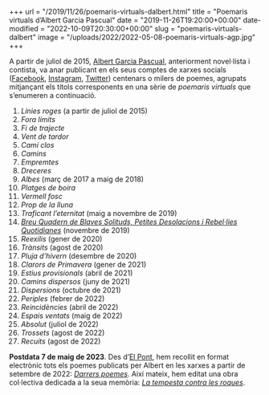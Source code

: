 +++
url = "/2019/11/26/poemaris-virtuals-dalbert.html"
title = "Poemaris virtuals d’Albert Garcia Pascual"
date = "2019-11-26T19:20:00+00:00"
date-modified = "2022-10-09T20:30:00+00:00"
slug = "poemaris-virtuals-dalbert"
image = "/uploads/2022/2022-05-08-poemaris-virtuals-agp.jpg"
+++

A partir de juliol de 2015, [Albert Garcia Pascual](https://www.elpontdeleslletres.cat/2011/03/02/albert-garcia-i-pascual/), anteriorment novel·lista i contista, va anar publicant en els seus comptes de xarxes socials ([Facebook](https://www.facebook.com/albert.garciapascual), [Instagram](https://www.instagram.com/albertgarciapascual/), [Twitter](https://twitter.com/tombatossalator)) centenars o milers de poemes, agrupats mitjançant els títols corresponents en una sèrie de *poemaris virtuals* que s’enumeren a continuació.

1. *Línies roges* (a partir de juliol de 2015)
2. *Fora límits*
3. *Fi de trajecte*
4. *Vent de tardor*
5. *Camí clos*
6. *Camins*
7. *Empremtes*
8. *Dreceres*
9. *Albes* (març de 2017 a maig de 2018)
10. *Platges de boira*
11. *Vermell fosc*
12. *Prop de la lluna*
13. *Traficant l’eternitat* (maig a novembre de 2019)
14. [*Breu Quadern de Blaves Solituds, Petites Desolacions i Rebel·lies Quotidianes*](https://www.elpontdeleslletres.cat/2021/11/05/breu-quadern-albert-garcia-pascual/) (novembre de 2019)
15. *Reexilis* (gener de 2020)
16. *Trànsits* (agost de 2020)
17. *Pluja d’hivern* (desembre de 2020)
18. *Clarors de Primavera* (gener de 2021)
19. *Estius provisionals* (abril de 2021)
20. *Camins dispersos* (juny de 2021)
21. *Dispersions* (octubre de 2021)
22. *Periples* (febrer de 2022)
23. *Reincidències* (abril de 2022)
24. *Espais ventats* (maig de 2022)
25. *Absolut* (juliol de 2022)
26. *Trossets* (agost de 2022)
27. *Recuits* (agost de 2022)

**Postdata 7 de maig de 2023**. Des d’[El Pont](https://www.elpontdeleslletres.cat/), hem recollit en format electrònic tots els poemes publicats per Albert en les xarxes a partir de setembre de 2022: [*Darrers poemes*](https://www.elpontdeleslletres.cat/2023/04/23/darrers-poemes-albert-garcia-pascual/). Així mateix, hem editat una obra col·lectiva dedicada a la seua memòria: [*La tempesta contra les roques*](https://www.elpontdeleslletres.cat/2023/05/09/tempesta-contra-les-roques/).
